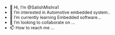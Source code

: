 - 👋 Hi, I’m @SatishMishra1
- 👀 I’m interested in Automotive embedded system..
- 🌱 I’m currently learning Embedded software...
- 💞️ I’m looking to collaborate on ...
- 📫 How to reach me ...

<!---
SatishMishra1/SatishMishra1 is a ✨ special ✨ repository because its `README.md` (this file) appears on your GitHub profile.
You can click the Preview link to take a look at your changes.
--->
